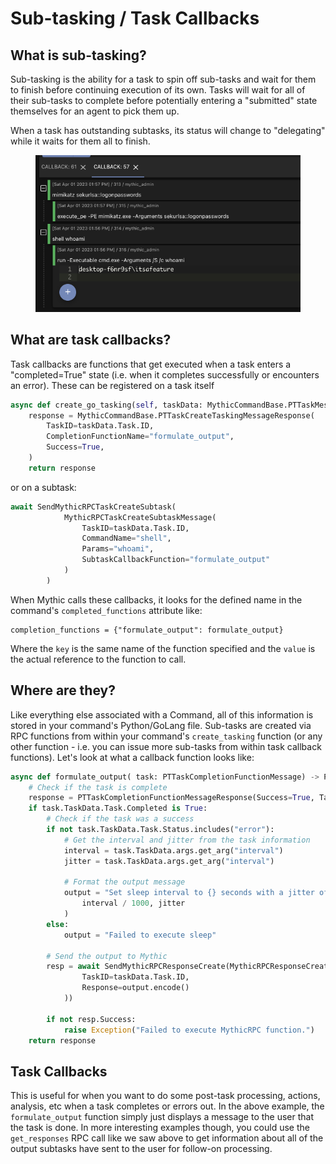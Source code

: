 # Sub-tasking / Task Callbacks

## What is sub-tasking?

Sub-tasking is the ability for a task to spin off sub-tasks and wait for them to finish before continuing execution of its own. Tasks will wait for all of their sub-tasks to complete before potentially entering a "submitted" state themselves for an agent to pick them up.

When a task has outstanding subtasks, its status will change to "delegating" while it waits for them all to finish.

<figure><img src="../../.gitbook/assets/Screenshot 2023-04-07 at 2.20.32 PM.png" alt=""><figcaption></figcaption></figure>

## What are task callbacks?

Task callbacks are functions that get executed when a task enters a "completed=True" state (i.e. when it completes successfully or encounters an error). These can be registered on a task itself

```python
async def create_go_tasking(self, taskData: MythicCommandBase.PTTaskMessageAllData) -> MythicCommandBase.PTTaskCreateTaskingMessageResponse:
    response = MythicCommandBase.PTTaskCreateTaskingMessageResponse(
        TaskID=taskData.Task.ID,
        CompletionFunctionName="formulate_output",
        Success=True,
    )
    return response
```

or on a subtask:

```python
await SendMythicRPCTaskCreateSubtask(
            MythicRPCTaskCreateSubtaskMessage(
                TaskID=taskData.Task.ID,
                CommandName="shell",
                Params="whoami",
                SubtaskCallbackFunction="formulate_output"
            )
        )
```

When Mythic calls these callbacks, it looks for the defined name in the command's `completed_functions` attribute like:

```
completion_functions = {"formulate_output": formulate_output}
```

Where the `key` is the same name of the function specified and the `value` is the actual reference to the function to call.

## Where are they?

Like everything else associated with a Command, all of this information is stored in your command's Python/GoLang file. Sub-tasks are created via RPC functions from within your command's `create_tasking` function (or any other function - i.e. you can issue more sub-tasks from within task callback functions). Let's look at what a callback function looks like:

```python
async def formulate_output( task: PTTaskCompletionFunctionMessage) -> PTTaskCompletionFunctionMessageResponse:
    # Check if the task is complete
    response = PTTaskCompletionFunctionMessageResponse(Success=True, TaskStatus="success")
    if task.TaskData.Task.Completed is True:
        # Check if the task was a success
        if not task.TaskData.Task.Status.includes("error"):
            # Get the interval and jitter from the task information
            interval = task.TaskData.args.get_arg("interval")
            jitter = task.TaskData.args.get_arg("interval")

            # Format the output message
            output = "Set sleep interval to {} seconds with a jitter of {}%.".format(
                interval / 1000, jitter
            )
        else:
            output = "Failed to execute sleep"

        # Send the output to Mythic
        resp = await SendMythicRPCResponseCreate(MythicRPCResponseCreateMessage(
                TaskID=taskData.Task.ID,
                Response=output.encode()
            ))

        if not resp.Success:
            raise Exception("Failed to execute MythicRPC function.")
    return response
```

## Task Callbacks

This is useful for when you want to do some post-task processing, actions, analysis, etc when a task completes or errors out. In the above example, the `formulate_output` function simply just displays a message to the user that the task is done. In more interesting examples though, you could use the `get_responses` RPC call like we saw above to get information about all of the output subtasks have sent to the user for follow-on processing.
